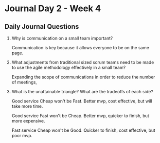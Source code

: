 # Journal Day 2 - Week 4

## Daily Journal Questions

1. Why is communication on a small team important?

    Communication is key because it allows everyone to be on the same page. 

2. What adjustments from traditional sized scrum teams need to be made to use the agile methodology effectively in a small team?

    Expanding the scope of communications in order to reduce the number of meetings, 

3. What is the unattainable triangle? What are the tradeoffs of each side?

    Good service Cheap won't be Fast. Better mvp, cost effective, but will take more time.

    Good service Fast won't be Cheap. Better mvp, quicker to finish, but more expensive.

    Fast service Cheap won't be Good. Quicker to finish, cost effective, but poor mvp.
